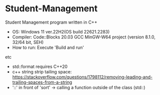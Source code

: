 # Student-Management
Student Management program written in C++
- OS: Windows 11 ver.22H2(OS build 22621.2283)
- Compiler: Code::Blocks 20.03 GCC MinGW-W64 project (version 8.1.0, 32/64 bit, SEH)
- How to run: Execute 'Build and run'

etc
- std::format requires C++20
- c++ string strip tailing space: https://stackoverflow.com/questions/1798112/removing-leading-and-trailing-spaces-from-a-string
- '::' in front of 'sort' -> calling a function outside of the class (std::)
